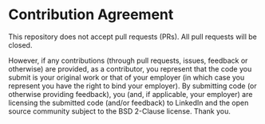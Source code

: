 
Contribution Agreement
======================

This repository does not accept pull requests (PRs). All pull requests will be closed.

However, if any contributions (through pull requests, issues, feedback or otherwise) are provided, as a contributor, you represent that the code you submit is your original work or that of your employer (in which case you represent you have the right to bind your employer). By submitting code (or otherwise providing feedback), you (and, if applicable, your employer) are licensing the submitted code (and/or feedback) to LinkedIn and the open source community subject to the BSD 2-Clause license.
Thank you.
